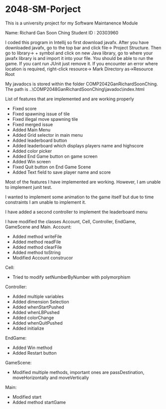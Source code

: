 # 2048-SM-Porject
This is a university project for my Software Maintanence Module

Name: Richard Gan Soon Ching
Student ID : 20303960

I coded this program in Intellij so first download javafx. After you have downloaded javafx, go to the top bar and click 
file-> Project Structure. Then go to library-> + symbol and click on new Java library, go to where your javafx library is
and import it into your file. You should be able to run the game. If you cant run JUnit just remove it.
If you encounter an error where location is required, right-click resource-> Mark Directory as->Resource Root

My javadocs is stored within the folder COMP2042GanRichardSoonChing. The path is ..\COMP2048GanRichardSoonChing\javadoc\index.html

List of features that are implemented and are working properly
- Fixed score
- Fixed spawning issue of tile
- Fixed illegal move spawning tile
- Fixed merged issue
- Added Main Menu
- Added Grid selector in main menu
- Added leaderboard button
- Added leaderboard which displays players name and highscore
- Added color picker
- Added End Game button on game screen
- Added Win screen
- Fixed Quit button on End Game Scene
- Added Text field to save player name and score

Most of the features I have implemented are working. However, I am unable to implement junit test.

I wanted to implement some animation to the game itself but due to time constraints I am unable to implement it.

I have added a second controller to implement the leaderboard menu

I have modified the classes Account, Cell, Controller, EndGame, GameScene and Main.
Account:
- Added method writeFile
- Added method readFile
- Added method clearFile
- Added method toString
- Modified Account construcor

Cell:
- Tried to modify setNumberByNumber with polymorphism

Controller:
- Added multiple variables
- Added dimension Selection
- Added whenStartPushed
- Added whenLBPushed
- Added colorChange
- Added whenQuitPushed
- Added initialize

EndGame:
- Added Win method
- Added Restart button

GameScene:
- Modified multiple methods, important ones are passDestination, moveHorizontally and moveVertically

Main:
- Modified start
- Added method startGame

